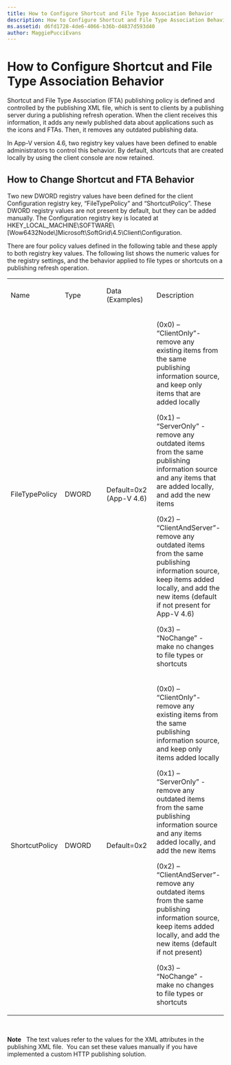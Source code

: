 ```yaml
---
title: How to Configure Shortcut and File Type Association Behavior
description: How to Configure Shortcut and File Type Association Behavior
ms.assetid: d6fd1728-4de6-4066-b36b-d4837d593d40
author: MaggiePucciEvans
---
```


# How to Configure Shortcut and File Type Association Behavior


Shortcut and File Type Association (FTA) publishing policy is defined and controlled by the publishing XML file, which is sent to clients by a publishing server during a publishing refresh operation. When the client receives this information, it adds any newly published data about applications such as the icons and FTAs. Then, it removes any outdated publishing data.

In App-V version 4.6, two registry key values have been defined to enable administrators to control this behavior. By default, shortcuts that are created locally by using the client console are now retained.

## How to Change Shortcut and FTA Behavior


Two new DWORD registry values have been defined for the client Configuration registry key, “FileTypePolicy” and “ShortcutPolicy”. These DWORD registry values are not present by default, but they can be added manually. The Configuration registry key is located at HKEY\_LOCAL\_MACHINE\\SOFTWARE\\\[Wow6432Node\\\]Microsoft\\SoftGrid\\4.5\\Client\\Configuration.

There are four policy values defined in the following table and these apply to both registry key values. The following list shows the numeric values for the registry settings, and the behavior applied to file types or shortcuts on a publishing refresh operation.

<table>
<colgroup>
<col width="25%" />
<col width="25%" />
<col width="25%" />
<col width="25%" />
</colgroup>
<tbody>
<tr class="odd">
<td align="left"><p>Name</p></td>
<td align="left"><p>Type</p></td>
<td align="left"><p>Data (Examples)</p></td>
<td align="left"><p>Description</p></td>
</tr>
<tr class="even">
<td align="left"><p>FileTypePolicy</p></td>
<td align="left"><p>DWORD</p></td>
<td align="left"><p>Default=0x2 (App-V 4.6)</p></td>
<td align="left"><p>(0x0) – “ClientOnly”- remove any existing items from the same publishing information source, and keep only items that are added locally</p>
<p>(0x1) – “ServerOnly” - remove any outdated items from the same publishing information source and any items that are added locally, and add the new items</p>
<p>(0x2) – “ClientAndServer”- remove any outdated items from the same publishing information source, keep items added locally, and add the new items (default if not present for App-V 4.6)</p>
<p>(0x3) – “NoChange” - make no changes to file types or shortcuts</p></td>
</tr>
<tr class="odd">
<td align="left"><p>ShortcutPolicy</p></td>
<td align="left"><p>DWORD</p></td>
<td align="left"><p>Default=0x2</p></td>
<td align="left"><p>(0x0) – “ClientOnly”- remove any existing items from the same publishing information source, and keep only items added locally</p>
<p>(0x1) – “ServerOnly” - remove any outdated items from the same publishing information source and any items added locally, and add the new items</p>
<p>(0x2) – “ClientAndServer”- remove any outdated items from the same publishing information source, keep items added locally, and add the new items (default if not present)</p>
<p>(0x3) – “NoChange” - make no changes to file types or shortcuts</p></td>
</tr>
</tbody>
</table>

 

**Note**  
The text values refer to the values for the XML attributes in the publishing XML file.  You can set these values manually if you have implemented a custom HTTP publishing solution.

 

 

 






